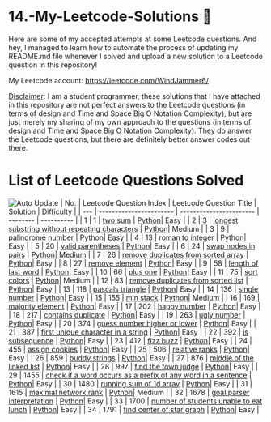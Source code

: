 # 14.-My-Leetcode-Solutions :dart:
Here are some of my accepted attempts at some Leetcode questions. And hey, I managed to learn how to automate the process of updating my README.md file whenever I solved and 
upload a new solution to a Leetcode question in this repository!

My Leetcode account: https://leetcode.com/WindJammer6/

<ins>Disclaimer</ins>: I am a student programmer, these solutions that I have attached in this repository are not perfect answers to the Leetcode questions (in terms of design 
and Time and Space Big O Notation Complexity), but are just merely my sharing of my own approach to the questions (in terms of design and Time and Space Big O Notation Complexity).
They do answer the Leetcode questions, but there are definitely better answer codes out there.

# List of Leetcode Questions Solved
![Auto Update](https://github.com/WindJammer6/14.-My-Leetcode-Solutions/actions/workflows/update_readme.yml/badge.svg)
| No. | Leetcode Question Index | Leetcode Question Title | Solution | Difficulty |
| --- | ----------------------- | ----------------------- | -------- | ---------- |
| 1 | 1 | [two sum](https://leetcode.com/problems/two-sum) | [Python](https://github.com/WindJammer6/14.-My-Leetcode-Solutions/blob/main/1_Easy_LeetCode_Questions/leetcode_1_two-sum.py)| Easy |
| 2 | 3 | [longest substring without repeating characters](https://leetcode.com/problems/longest-substring-without-repeating-characters) | [Python](https://github.com/WindJammer6/14.-My-Leetcode-Solutions/blob/main/2_Medium_LeetCode_Questions/leetcode_3_longest-substring-without-repeating-characters_(onQueueDataStructure).py)| Medium |
| 3 | 9 | [palindrome number](https://leetcode.com/problems/palindrome-number) | [Python](https://github.com/WindJammer6/14.-My-Leetcode-Solutions/blob/main/1_Easy_LeetCode_Questions/leetcode_9_palindrome-number.py)| Easy |
| 4 | 13 | [roman to integer](https://leetcode.com/problems/roman-to-integer) | [Python](https://github.com/WindJammer6/14.-My-Leetcode-Solutions/blob/main/1_Easy_LeetCode_Questions/leetcode_13_roman-to-integer.py)| Easy |
| 5 | 20 | [valid parentheses](https://leetcode.com/problems/valid-parentheses) | [Python](https://github.com/WindJammer6/14.-My-Leetcode-Solutions/blob/main/1_Easy_LeetCode_Questions/leetcode_20_valid-parentheses_(onStackDataStructure).py)| Easy |
| 6 | 24 | [swap nodes in pairs](https://leetcode.com/problems/swap-nodes-in-pairs) | [Python](https://github.com/WindJammer6/14.-My-Leetcode-Solutions/blob/main/2_Medium_LeetCode_Questions/leetcode_24_swap-nodes-in-pairs_(onLinkedListDataStructure).py)| Medium |
| 7 | 26 | [remove duplicates from sorted array](https://leetcode.com/problems/remove-duplicates-from-sorted-array) | [Python](https://github.com/WindJammer6/14.-My-Leetcode-Solutions/blob/main/1_Easy_LeetCode_Questions/leetcode_26_remove-duplicates-from-sorted-array.py)| Easy |
| 8 | 27 | [remove element](https://leetcode.com/problems/remove-element) | [Python](https://github.com/WindJammer6/14.-My-Leetcode-Solutions/blob/main/1_Easy_LeetCode_Questions/leetcode_27_remove-element.py)| Easy |
| 9 | 58 | [length of last word](https://leetcode.com/problems/length-of-last-word) | [Python](https://github.com/WindJammer6/14.-My-Leetcode-Solutions/blob/main/1_Easy_LeetCode_Questions/leetcode_58_length-of-last-word.py)| Easy |
| 10 | 66 | [plus one](https://leetcode.com/problems/plus-one) | [Python](https://github.com/WindJammer6/14.-My-Leetcode-Solutions/blob/main/1_Easy_LeetCode_Questions/leetcode_66_plus-one.py)| Easy |
| 11 | 75 | [sort colors](https://leetcode.com/problems/sort-colors) | [Python](https://github.com/WindJammer6/14.-My-Leetcode-Solutions/blob/main/2_Medium_LeetCode_Questions/leetcode_75_sort-colors_(onSortingAlgorithms).py)| Medium |
| 12 | 83 | [remove duplicates from sorted list](https://leetcode.com/problems/remove-duplicates-from-sorted-list) | [Python](https://github.com/WindJammer6/14.-My-Leetcode-Solutions/blob/main/1_Easy_LeetCode_Questions/leetcode_83_remove-duplicates-from-sorted-list_(onLinkedListDataStructure).py)| Easy |
| 13 | 118 | [pascals triangle](https://leetcode.com/problems/pascals-triangle) | [Python](https://github.com/WindJammer6/14.-My-Leetcode-Solutions/blob/main/1_Easy_LeetCode_Questions/leetcode_118_pascals-triangle.py)| Easy |
| 14 | 136 | [single number](https://leetcode.com/problems/single-number) | [Python](https://github.com/WindJammer6/14.-My-Leetcode-Solutions/blob/main/1_Easy_LeetCode_Questions/leetcode_136_single-number.py)| Easy |
| 15 | 155 | [min stack](https://leetcode.com/problems/min-stack) | [Python](https://github.com/WindJammer6/14.-My-Leetcode-Solutions/blob/main/2_Medium_LeetCode_Questions/leetcode_155_min-stack_(onStackDataStructure).py)| Medium |
| 16 | 169 | [majority element](https://leetcode.com/problems/majority-element) | [Python](https://github.com/WindJammer6/14.-My-Leetcode-Solutions/blob/main/1_Easy_LeetCode_Questions/leetcode_169_majority-element.py)| Easy |
| 17 | 202 | [happy number](https://leetcode.com/problems/happy-number) | [Python](https://github.com/WindJammer6/14.-My-Leetcode-Solutions/blob/main/1_Easy_LeetCode_Questions/leetcode_202_happy-number.py)| Easy |
| 18 | 217 | [contains duplicate](https://leetcode.com/problems/contains-duplicate) | [Python](https://github.com/WindJammer6/14.-My-Leetcode-Solutions/blob/main/1_Easy_LeetCode_Questions/leetcode_217_contains-duplicate.py)| Easy |
| 19 | 263 | [ugly number](https://leetcode.com/problems/ugly-number) | [Python](https://github.com/WindJammer6/14.-My-Leetcode-Solutions/blob/main/1_Easy_LeetCode_Questions/leetcode_263_ugly-number.py)| Easy |
| 20 | 374 | [guess number higher or lower](https://leetcode.com/problems/guess-number-higher-or-lower) | [Python](https://github.com/WindJammer6/14.-My-Leetcode-Solutions/blob/main/1_Easy_LeetCode_Questions/leetcode_374_guess-number-higher-or-lower.py)| Easy |
| 21 | 387 | [first unique character in a string](https://leetcode.com/problems/first-unique-character-in-a-string) | [Python](https://github.com/WindJammer6/14.-My-Leetcode-Solutions/blob/main/1_Easy_LeetCode_Questions/leetcode_387_first-unique-character-in-a-string.py)| Easy |
| 22 | 392 | [is subsequence](https://leetcode.com/problems/is-subsequence) | [Python](https://github.com/WindJammer6/14.-My-Leetcode-Solutions/blob/main/1_Easy_LeetCode_Questions/leetcode_392_is-subsequence.py)| Easy |
| 23 | 412 | [fizz buzz](https://leetcode.com/problems/fizz-buzz) | [Python](https://github.com/WindJammer6/14.-My-Leetcode-Solutions/blob/main/1_Easy_LeetCode_Questions/leetcode_412_fizz-buzz.py)| Easy |
| 24 | 455 | [assign cookies](https://leetcode.com/problems/assign-cookies) | [Python](https://github.com/WindJammer6/14.-My-Leetcode-Solutions/blob/main/1_Easy_LeetCode_Questions/leetcode_455_assign-cookies_(usingQuickSortAlgorithm).py)| Easy |
| 25 | 506 | [relative ranks](https://leetcode.com/problems/relative-ranks) | [Python](https://github.com/WindJammer6/14.-My-Leetcode-Solutions/blob/main/1_Easy_LeetCode_Questions/leetcode_506_relative-ranks.py)| Easy |
| 26 | 859 | [buddy strings](https://leetcode.com/problems/buddy-strings) | [Python](https://github.com/WindJammer6/14.-My-Leetcode-Solutions/blob/main/1_Easy_LeetCode_Questions/leetcode_859_buddy-strings.py)| Easy |
| 27 | 876 | [middle of the linked list](https://leetcode.com/problems/middle-of-the-linked-list) | [Python](https://github.com/WindJammer6/14.-My-Leetcode-Solutions/blob/main/1_Easy_LeetCode_Questions/leetcode_876_middle-of-the-linked-list_(onLinkedListDataStructure).py)| Easy |
| 28 | 997 | [find the town judge](https://leetcode.com/problems/find-the-town-judge) | [Python](https://github.com/WindJammer6/14.-My-Leetcode-Solutions/blob/main/1_Easy_LeetCode_Questions/leetcode_997_find-the-town-judge_(onDirectedGraphDataStructure).py)| Easy |
| 29 | 1455 | [check if a word occurs as a prefix of any word in a sentence](https://leetcode.com/problems/check-if-a-word-occurs-as-a-prefix-of-any-word-in-a-sentence) | [Python](https://github.com/WindJammer6/14.-My-Leetcode-Solutions/blob/main/1_Easy_LeetCode_Questions/leetcode_1455_check-if-a-word-occurs-as-a-prefix-of-any-word-in-a-sentence.py)| Easy |
| 30 | 1480 | [running sum of 1d array](https://leetcode.com/problems/running-sum-of-1d-array) | [Python](https://github.com/WindJammer6/14.-My-Leetcode-Solutions/blob/main/1_Easy_LeetCode_Questions/leetcode_1480_running-sum-of-1d-array.py)| Easy |
| 31 | 1615 | [maximal network rank](https://leetcode.com/problems/maximal-network-rank) | [Python](https://github.com/WindJammer6/14.-My-Leetcode-Solutions/blob/main/2_Medium_LeetCode_Questions/leetcode_1615_maximal-network-rank_(onUndirectedGraphDataStructure).py)| Medium |
| 32 | 1678 | [goal parser interpretation](https://leetcode.com/problems/goal-parser-interpretation) | [Python](https://github.com/WindJammer6/14.-My-Leetcode-Solutions/blob/main/1_Easy_LeetCode_Questions/leetcode_1678_goal-parser-interpretation.py)| Easy |
| 33 | 1700 | [number of students unable to eat lunch](https://leetcode.com/problems/number-of-students-unable-to-eat-lunch) | [Python](https://github.com/WindJammer6/14.-My-Leetcode-Solutions/blob/main/1_Easy_LeetCode_Questions/leetcode_1700_number-of-students-unable-to-eat-lunch_(onStackandQueueDataStructures).py)| Easy |
| 34 | 1791 | [find center of star graph](https://leetcode.com/problems/find-center-of-star-graph) | [Python](https://github.com/WindJammer6/14.-My-Leetcode-Solutions/blob/main/1_Easy_LeetCode_Questions/leetcode_1791_find-center-of-star-graph.py)| Easy |
